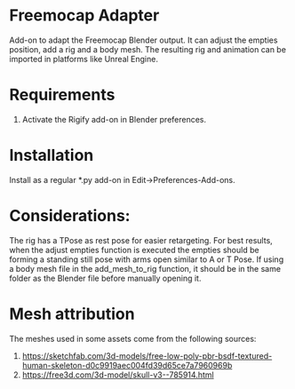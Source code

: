 # Freemocap Adapter
Add-on to adapt the Freemocap Blender output. It can adjust the empties position, add a rig and a body mesh. The resulting rig and animation can be imported in platforms like Unreal Engine.

# Requirements
1. Activate the Rigify add-on in Blender preferences.

# Installation
Install as a regular *.py add-on in Edit->Preferences-Add-ons.

# Considerations:
The rig has a TPose as rest pose for easier retargeting.
For best results, when the adjust empties function is executed the empties should be forming a standing still pose with arms open similar to A or T Pose.
If using a body mesh file in the add_mesh_to_rig function, it should be in the same folder as the Blender file before manually opening it.

# Mesh attribution
The meshes used in some assets come from the following sources:
1. https://sketchfab.com/3d-models/free-low-poly-pbr-bsdf-textured-human-skeleton-d0c9919aec004fd39d65ce7a7960969b
2. https://free3d.com/3d-model/skull-v3--785914.html
